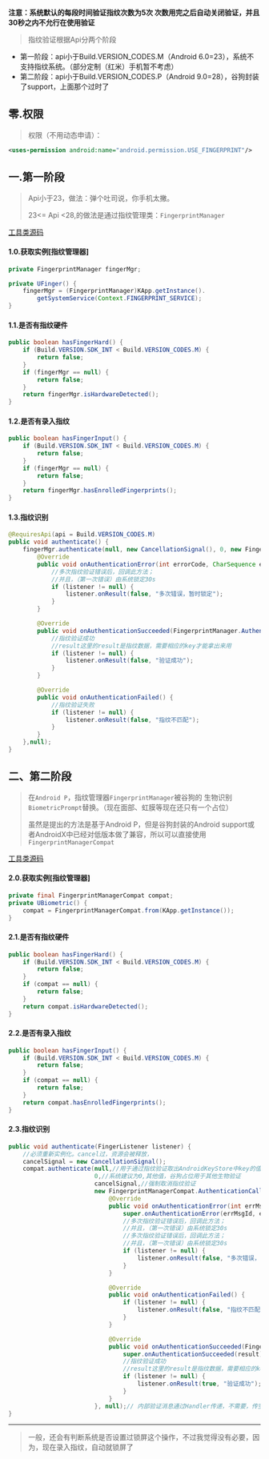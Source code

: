 **注意：系统默认的每段时间验证指纹次数为5次 次数用完之后自动关闭验证，并且30秒之内不允行在使用验证**

> 指纹验证根据Api分两个阶段

- 第一阶段：api小于Build.VERSION_CODES.M（Android 6.0=23），系统不支持指纹系统。（部分定制（红米）手机暂不考虑）
- 第二阶段：api小于Build.VERSION_CODES.P（Android 9.0=28），谷狗封装了support，上面那个过时了

## 零.权限

> 权限（不用动态申请）： 
```xml
<uses-permission android:name="android.permission.USE_FINGERPRINT"/>
```

## 一.第一阶段

> Api小于23，做法：弹个吐司说，你手机太撇。
>
> 23<= Api <28,的做法是通过指纹管理类：`FingerprintManager`

[工具类源码](https://github.com/KosmoSakura/KosmosUtils/blob/master/app/src/main/java/cos/mos/utils/tool/UFinger.java)

#### 1.0.获取实例[指纹管理器]

```java
private FingerprintManager fingerMgr;

private UFinger() {
    fingerMgr = (FingerprintManager)KApp.getInstance().
        getSystemService(Context.FINGERPRINT_SERVICE);
}
```



#### 1.1.是否有指纹硬件

```java
public boolean hasFingerHard() {
    if (Build.VERSION.SDK_INT < Build.VERSION_CODES.M) {
        return false;
    }
    if (fingerMgr == null) {
        return false;
    }
    return fingerMgr.isHardwareDetected();
}
```

#### 1.2.是否有录入指纹

```java
public boolean hasFingerInput() {
    if (Build.VERSION.SDK_INT < Build.VERSION_CODES.M) {
        return false;
    }
    if (fingerMgr == null) {
        return false;
    }
    return fingerMgr.hasEnrolledFingerprints();
}
```

#### 1.3.指纹识别

```java
@RequiresApi(api = Build.VERSION_CODES.M)
public void authenticate() {
    fingerMgr.authenticate(null, new CancellationSignal(), 0, new FingerprintManager.AuthenticationCallback() {
        @Override
        public void onAuthenticationError(int errorCode, CharSequence errString) {
            //多次指纹验证错误后，回调此方法；
            //并且，（第一次错误）由系统锁定30s
            if (listener != null) {
                listener.onResult(false, "多次错误，暂时锁定");
            }
        }

        @Override
        public void onAuthenticationSucceeded(FingerprintManager.AuthenticationResult result) {
            //指纹验证成功
            //result这里的result是指纹数据，需要相应的key才能拿出来用
            if (listener != null) {
                listener.onResult(false, "验证成功");
            }
        }

        @Override
        public void onAuthenticationFailed() {
            //指纹验证失败
            if (listener != null) {
                listener.onResult(false, "指纹不匹配");
            }
        }
    },null);
}
```



## 二、第二阶段

> 在`Android P`，指纹管理器`FingerprintManager`被谷狗的 生物识别`BiometricPrompt`替换。（现在面部、虹膜等现在还只有一个占位）
>
>  虽然是提出的方法是基于Android P，但是谷狗封装的Android support或者AndroidX中已经对低版本做了兼容，所以可以直接使用`FingerprintManagerCompat`

[工具类源码](https://github.com/KosmoSakura/KosmosUtils/blob/master/app/src/main/java/cos/mos/utils/tool/UBiometric.java)

#### 2.0.获取实例[指纹管理器]

```java
private final FingerprintManagerCompat compat;
private UBiometric() {
    compat = FingerprintManagerCompat.from(KApp.getInstance());
}
```



#### 2.1.是否有指纹硬件

```java
public boolean hasFingerHard() {
    if (Build.VERSION.SDK_INT < Build.VERSION_CODES.M) {
        return false;
    }
    if (compat == null) {
        return false;
    }
    return compat.isHardwareDetected();
}
```



#### 2.2.是否有录入指纹

```java
public boolean hasFingerInput() {
    if (Build.VERSION.SDK_INT < Build.VERSION_CODES.M) {
        return false;
    }
    if (compat == null) {
        return false;
    }
    return compat.hasEnrolledFingerprints();
}
```



#### 2.3.指纹识别

```java
public void authenticate(FingerListener listener) {
    //必须重新实例化。cancel过，资源会被释放，
    cancelSignal = new CancellationSignal();
    compat.authenticate(null,//用于通过指纹验证取出AndroidKeyStore中key的值
                        0,//系统建议为0,其他值，谷狗占位用于其他生物验证
                        cancelSignal,//强制取消指纹验证
                        new FingerprintManagerCompat.AuthenticationCallback() {
                            @Override
                            public void onAuthenticationError(int errMsgId, CharSequence errString) {
                                super.onAuthenticationError(errMsgId, errString);
                                //多次指纹验证错误后，回调此方法；
                                //并且，（第一次错误）由系统锁定30s
                                //多次指纹验证错误后，回调此方法；
                                //并且，（第一次错误）由系统锁定30s
                                if (listener != null) {
                                    listener.onResult(false, "多次错误，暂时锁定");
                                }
                            }

                            @Override
                            public void onAuthenticationFailed() {
                                if (listener != null) {
                                    listener.onResult(false, "指纹不匹配");
                                }
                            }

                            @Override
                            public void onAuthenticationSucceeded(FingerprintManagerCompat.AuthenticationResult result) {
                                super.onAuthenticationSucceeded(result);
                                //指纹验证成功
                                //result这里的result是指纹数据，需要相应的key才能拿出来用
                                if (listener != null) {
                                    listener.onResult(true, "验证成功");
                                }
                            }
                        }, null);// 内部验证消息通过Handler传递，不需要，传空
}
```



---

>  一般，还会有判断系统是否设置过锁屏这个操作，不过我觉得没有必要，因为，现在录入指纹，自动就锁屏了